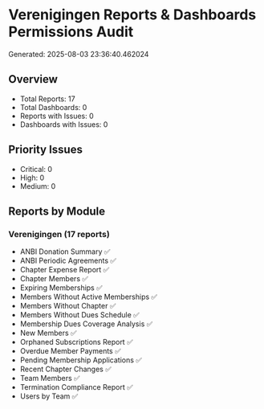 # Verenigingen Reports & Dashboards Permissions Audit
Generated: 2025-08-03 23:36:40.462024

## Overview
- Total Reports: 17
- Total Dashboards: 0
- Reports with Issues: 0
- Dashboards with Issues: 0

## Priority Issues
- Critical: 0
- High: 0
- Medium: 0

## Reports by Module

### Verenigingen (17 reports)
- ANBI Donation Summary ✅
- ANBI Periodic Agreements ✅
- Chapter Expense Report ✅
- Chapter Members ✅
- Expiring Memberships ✅
- Members Without Active Memberships ✅
- Members Without Chapter ✅
- Members Without Dues Schedule ✅
- Membership Dues Coverage Analysis ✅
- New Members ✅
- Orphaned Subscriptions Report ✅
- Overdue Member Payments ✅
- Pending Membership Applications ✅
- Recent Chapter Changes ✅
- Team Members ✅
- Termination Compliance Report ✅
- Users by Team ✅
